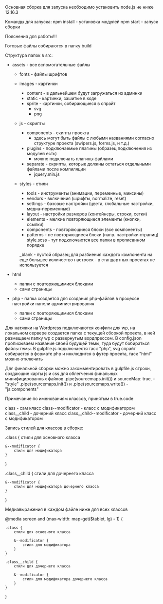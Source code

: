 Основная сборка
для запуска необходимо установить node.js не ниже 12.16.3

Команды для запуска:
npm install - установка модулей
npm start - запуск сборки

Пояснения для работы!!!

Готовые файлы собираются в папку build

Структура папок в src:

- assets - все вспомогательные файлы

    - fonts - файлы шрифтов
    - images - картинки
        - content - в дальнейшем будут загружаться из админки
        - static - картинки, зашитые в коде
        - sprite - картинки, собирающиеся в спрайт
            - svg
            - png

    - js - скрипты
        - components - скипты проекта
            - здесь могут быть файлы с любыми названиями согласно структуре проекта (swipers.js, forms.js, и т.д.)
        - plugins - подключаемые плагины (образец подключения из модулей есть)
            - можно подключать плагины файлами
        - separate - скрипты, которые должны остаться отдельными файлами после компиляции
            - jquery.min.js

    - styles - стили
        - tools - инструменты (анимации, переменные, миксины)
        - vendors - включения (шрифты, normalize, reset)
        - settings - базовые настройки (цвета, глобальные настройки, медиа-переменные)
        - layout - настройки размеров (контейнеры, строки, сетки)
        - elements - мелкие повторяющиеся элементы (кнопки, ссылки)
        - components - повторяющиеся блоки (все компоненты)
        - patterns - не повторяющиеся блоки (напр. настройки страниц)
        style.scss - тут подключаются все папки в прописанном порядке

        _blank - пустой образец для разбиения каждого компонента на еще большее количество настроек - в стандартных проектах не используется

- html 
    - папки с повторяющимися блоками
    - сами страницы

- php - папка создается для создания php-файлов в процессе настройки панели администрирования
    - папки с повторяющимися блоками
    - сами страницы


Для натяжки на Wordpress подключаются конфиги для wp, на локальном сервере создается папка с текущей сборкой проекта, в ней размещаем папку wp с развернутым вордпрессом. 
В config.json прописываем название своей будущей темы, туда будут бобираться файлы темы. В gulpfile.js подключаестя таск "php", svg спрайт собирается в формате php и инклюдится в футер проекта, таск "html" можно отключить

Для финальной сборки можно закомментировать в gulpfile.js строки, создаюшие карты js и css для облегчения финальных минифицированных файлов
		.pipe(sourcemaps.init()) и sourceMap: true,  - "style"
        .pipe(sourcemaps.init()) и .pipe(sourcemaps.write()) - "js:components"


Примечание по именованиям классов, принятым в true.code

class - сам класс
class--modificator - класс с модификатором
class__child - дочерний класс
class__child--modificator - дочерний класс с модификатором

Запись стилей для классов в сборке:

.class {
    стили для основного класса

    &--modificator {
        стили для модификатора
    }
}

.class__child {
    стили для дочернего класса

    &--modificator {
        стили для модификатора дочернего класса
    }
}

Медиавыражения в каждом файле ниже для всех классов

@media  screen and (max-width: map-get($tablet, lg) - 1) {

    .class {
        стили для основного класса

        &--modificator {
            стили для модификатора
        }
    }

    .class__child {
        стили для дочернего класса

        &--modificator {
            стили для модификатора дочернего класса
        }
    }
}
